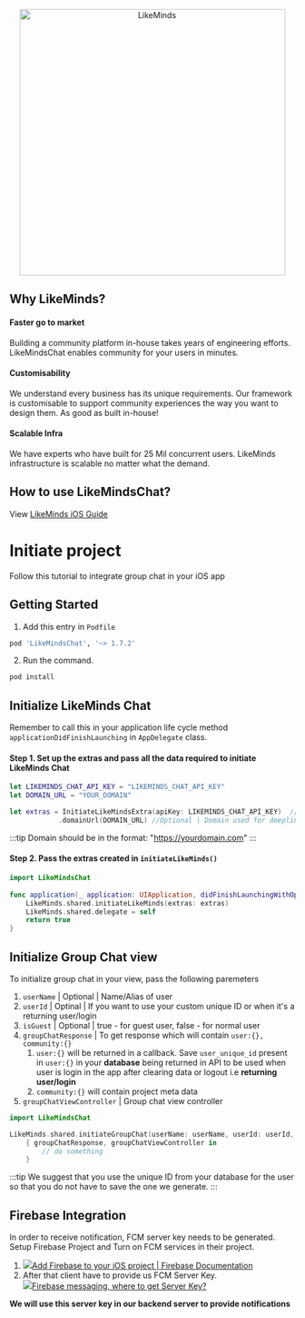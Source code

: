 
<p align="center">
<img src="https://likeminds.community/wp-content/uploads/2021/04/LikeMinds-logo-green.png" alt="LikeMinds" title="LikeMinds" width="468"/>
</p>


## Why LikeMinds?

#### Faster go to market
Building a community platform in-house takes years of engineering efforts. LikeMindsChat enables community for your users in minutes.

#### Customisability
We understand every business has its unique requirements. Our framework is customisable to support community experiences the way you want to design them. As good as built in-house!

#### Scalable Infra
We have experts who have built for 25 Mil concurrent users. LikeMinds infrastructure is scalable no matter what the demand.

## How to use LikeMindsChat?

View [LikeMinds iOS Guide](https://docs.likeminds.community/category/ios)

# Initiate project 
Follow this tutorial to integrate group chat in your iOS app
## Getting Started
1. Add this entry in `Podfile`
```sh
pod 'LikeMindsChat', '~> 1.7.2'
```

2. Run the command.
```sh
pod install
```

## Initialize LikeMinds Chat
Remember to call this in your application life cycle method `applicationDidFinishLaunching` in `AppDelegate` class.

#### Step 1. Set up the extras and pass all the data required to initiate LikeMinds Chat

```swift
let LIKEMINDS_CHAT_API_KEY = "LIKEMINDS_CHAT_API_KEY"
let DOMAIN_URL = "YOUR_DOMAIN" 

let extras = InitiateLikeMindsExtra(apiKey: LIKEMINDS_CHAT_API_KEY)  //API Key generated
            .domainUrl(DOMAIN_URL) //Optional | Domain used for deeplinking
```

:::tip 
Domain should be in the format: "https://yourdomain.com"
:::

#### Step 2. Pass the extras created in `initiateLikeMinds()`

```swift
import LikeMindsChat
 
func application(_ application: UIApplication, didFinishLaunchingWithOptions launchOptions: [UIApplication.LaunchOptionsKey: Any]?) -> Bool {
    LikeMinds.shared.initiateLikeMinds(extras: extras)
    LikeMinds.shared.delegate = self
    return true
}
```
## Initialize Group Chat view
To initialize group chat in your view, pass the following paremeters
1. `userName` | Optional | Name/Alias of user
2. `userId` | Optinal | If you want to use your custom unique ID or when it's a returning user/login
3. `isGuest` | Optional | true - for guest user, false - for normal user
4. `groupChatResponse` | To get response which will contain `user:{}, community:{}`
	1. `user:{}` will be returned in a callback. Save `user_unique_id` present in `user:{}` in your **database** being returned in API to be used when user is login in the app after clearing data or logout i.e **returning user/login**
	2. `community:{}` will contain project meta data
5. `groupChatViewController` | Group chat view controller

```swift
import LikeMindsChat

LikeMinds.shared.initiateGroupChat(userName: userName, userId: userId, isGuest: isGuest)
    { groupChatResponse, groupChatViewController in
        // do something
    }
```
:::tip 
We suggest that you use the unique ID from your database for the user so that you do not have to save the one we generate. 
:::

## Firebase Integration
In order to receive notification, FCM server key needs to be generated. 
Setup Firebase Project and Turn on FCM services in their project.

1. [![](https://www.gstatic.com/devrel-devsite/prod/ve6ddf5bcead12ab16e41f3889a7fb0a07adddfafd7d99eb46840573a68200f4e/firebase/images/favicon.png)Add Firebase to your iOS project | Firebase Documentation](https://firebase.google.com/docs/ios/setup)
2. After that client have to provide us FCM Server Key.  
[![](https://cdn.sstatic.net/Sites/stackoverflow/Img/favicon.ico?v=ec617d715196)Firebase messaging, where to get Server Key?](https://stackoverflow.com/questions/37427709/firebase-messaging-where-to-get-server-key)  
  
**We will use this server key in our backend server to provide notifications**
